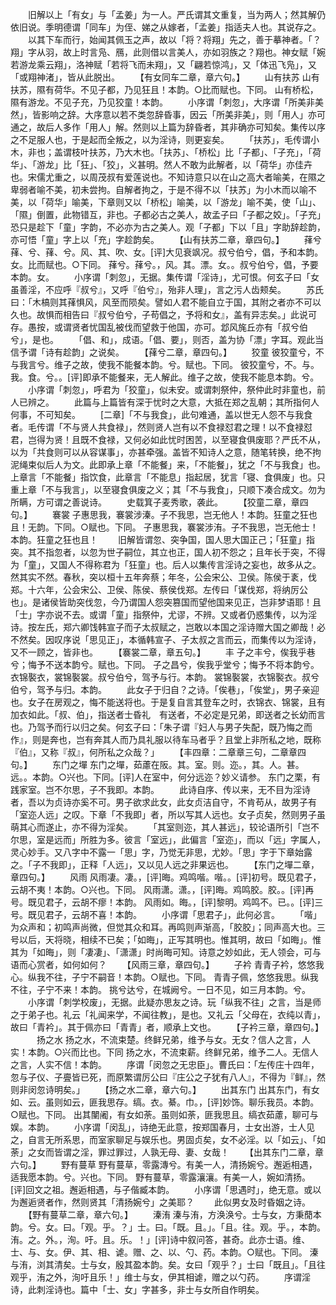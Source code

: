 <!-- { "loadSidebar": true } -->
　　旧解以上「有女」与「孟姜」为一人。严氏谓其文重复，当为两人；然其解仍依旧说。季明德谓「同车」为侄、娣之从嫁者，「孟姜」指适夫人也。其说存之。
　　以其下车而行，始闻其佩玉之声，故以「将？将翔」先之，善于摹神者。「？翔」字从羽，故上时言凫、鴈，此则借以言美人，亦如羽族之？翔也。神女赋「婉若游龙乘云翔」，洛神赋「若将飞而未翔」，又「翩若惊鸿」，又「体迅飞凫」，又「或翔神渚」，皆从此脱出。
　　【有女同车二章，章六句。】
　　山有扶苏
山有扶苏，隰有荷华。不见子都，乃见狂且！本韵。○比而赋也。下同。
山有桥松，隰有游龙。不见子充，乃见狡童！本韵。
　　小序谓「刺忽」，大序谓「所美非美然」，皆影响之辞。大序意以若不类忽辞昏事，因云「所美非美」，则「用人」亦可通之，故后人多作「用人」解。然则以上篇为辞昏者，其非确亦可知矣。集传以序之不足服人也，于是起而全叛之，以为淫诗，则更妄矣。
　　「扶苏」，毛传谓小木，非也；盖谓枝叶扶苏，乃大木也。「扶苏」、「桥松」比「子都」、「子充」，「荷华」、「游龙」比「狂」、「狡」，义甚明。然人不敢为此解者，以「荷华」亦佳卉也。宋儒尤重之，以周茂叔有爱莲说也。不知诗意只以在山之高大者喻美，在隰之卑弱者喻不美，初未尝拘。自解者拘之，于是不得不以「扶苏」为小木而以喻不美，以「荷华」喻美，下章则又以「桥松」喻美，以「游龙」喻不美，使「山」、「隰」倒置，此物错互，非也。子都必古之美人，故孟子曰「子都之姣」。「子充」恐只是趁下「童」字韵，不必亦为古之美人。观「子都」下以「且」字助辞趁韵，亦可悟「童」字上以「充」字趁韵矣。
　　【山有扶苏二章，章四句。】
　　萚兮
萚、兮、萚、兮。风、其、吹、女。[评]大见衰飒况。叔兮伯兮，倡，予和本韵。女。比而赋也。○下同。
萚兮。萚兮。，风。其。漂。女。。叔兮伯兮，倡，予要本韵。女。
　　小序谓「刺忽」，无据。集传谓「淫诗」，尤可恨。何玄子曰「女虽善淫，不应呼『叔兮』，又呼『伯兮』，殆非人理」，言之污人齿颊矣。
　　苏氏曰：「木槁则其萚惧风，风至而陨矣。譬如人君不能自立于国，其附之者亦不可以久也。故惧而相告曰『叔兮伯兮，子苟倡之，予将和女』，盖有异志矣。」此说可存。愚按，或谓贤者忧国乱被伐而望救于他国，亦可。邶风旄丘亦有「叔兮伯兮」，是也。
　　「倡、和」，成语。「倡、要」，则否，盖为协「漂」字耳。观此当信予谓「诗有趁韵」之说矣。
　　【萚兮二章，章四句。】
　　狡童
彼狡童兮，不与我言兮。维子之故，使我不能餐本韵。兮。赋也。下同。
彼狡童兮，不。与。我。食。兮。。[评]即承不能餐来，无人解此。维子之故，使我不能息本韵。兮。
　　小序谓「刺忽」，呼君为「狡童」，似未安。或谓刺祭仲，祭仲此时非童也，前人已辨之。
　　此篇与上篇皆有深于忧时之大意，大抵在郑之乱朝；其所指何人何事，不可知矣。
　　[二章]「不与我食」，此句难通，盖以世无人怨不与我食者。毛传谓「不与贤人共食禄」，然则贤人岂有以不食禄怼君之理！以不食禄怼君，岂得为贤！且既不食禄，又何必如此忧时困苦，以至寝食俱废耶？严氏不从，以为「共食则可以从容谋事」，亦甚牵强。盖皆不知诗人之意，随笔转换，绝不拘泥绳束似后人为文。此即承上章「不能餐」来，「不能餐」，犹之「不与我食」也。上章言「不能餐」指饮食，此章言「不能息」指起居，犹言「寝、食俱废」也。只重上章「不与我言」，以至寝食俱废之义；其「不与我食」，只顺下凑合成文。勿为所瞒，方可谓之善说诗。
　　史载箕子麦秀歌，袭此。
　　【狡童二章，章四句。】
　　褰裳
子惠思我，褰裳涉溱。子不我思，岂无他人！本韵。狂童之狂也且！无韵。下同。○赋也。下同。
子惠思我，褰裳涉洧。子不我思，岂无他士！本韵。狂童之狂也且！
　　旧解皆谓忽、突争国，国人思大国正己；「狂童」指突。其不指忽者，以忽为世子嗣位，其立也正，国人初不怨之；且年长于突，不得为「童」，又国人不得称君为「狂童」也。后人以集传言淫诗之妄也，故多从之。然其实不然。春秋，突以桓十五年奔蔡；年冬，公会宋公、卫侯。陈侯于袲，伐郑。十六年，公会宋公、卫侯、陈侯、蔡侯伐郑。左传曰「谋伐郑，将纳厉公也」。是诸侯皆助突伐忽，今乃谓国人怨突篡国而望他国来见正，岂非梦语耶！且「士」字亦说不去。或谓「童」指祭仲，尤谬，不辨。又或者仍惑集传，以为淫诗。按左氏，郑六卿饯韩宣子而子太叔赋之，岂敢以本国之淫诗赠大国之卿哉！必不然矣。因叹序说「思见正」，本循韩宣子、子太叔之言而云，而集传以为淫诗，又不一顾之，皆非也。
　　【褰裳二章，章五句。】
　　丰
子之丰兮，俟我乎巷兮；悔予不送本韵兮。赋也。下同。
子之昌兮，俟我乎堂兮；悔予不将本韵兮。
衣锦褧衣，裳锦褧裳。叔兮伯兮，驾予与行。本韵。
裳锦褧裳，衣锦褧衣。叔兮伯兮，驾予与归。本韵。
　　此女子于归自？之诗。「俟巷」，「俟堂」，男子亲迎也。女子在房观之，悔不能送将也。于是复自言其登车之时，衣锦衣、锦裳，且有加衣如此。「叔、伯」，指送者士昏礼　有送者，不必定是兄弟，即送者之长幼而言也。乃驾予而行以归之矣。何玄子曰：「朱子谓『妇人与男子失配，既乃悔之而作』，则是奔也，岂有奔其人而乃具礼服以待车马者乎？且堂上非所私之地，既称『伯』，又称『叔』，何所私之众哉？」
　　【丰四章：二章章三句，二章章四句。】
　　东门之墠
东门之墠，茹藘在阪。其。室。则。迩。，其。人。甚。远。。本韵。○兴也。下同。[评]人在室中，何分远迩？妙义请参。
东门之栗，有践家室。岂不尔思，子不我即。本韵。
　　此诗自序、传以来，无不目为淫诗者，吾以为贞诗亦奚不可。男子欲求此女，此女贞洁自守，不肯苟从，故男子有「室迩人远」之叹。下章「不我即」者，所以写其人远也。女子贞矣，然则男子虽萌其心而遂止，亦不得为淫矣。
　　「其室则迩，其人甚远」，较论语所引「岂不尔思，室是远而」所胜为多。彼言「室远」，此偏言「室迩」，而以「远」字属人，灵心妙手。又八字中不露一「思」字，乃觉无非思，尤妙。「思」字于下章始露之。「子不我即」，正释「人远」，又以见人远之非果远也。
　　【东门之墠二章，章四句。】
　　风雨
风雨凄。凄。，[评]晦。鸡鸣喈。喈。。[评]初号。既见君子，云胡不夷！本韵。○兴也。下同。
风雨潇。潇。，[评]晦。鸡鸣胶。胶。。[评]再号。既见君子，云胡不瘳！本韵。
风雨如。晦。，[评]黎明。鸡鸣不。已。。[评]三号。既见君子，云胡不喜！本韵。
　　小序谓「思君子」，此何必言。
　　「喈」为众声和；初鸣声尚微，但觉其众和耳。再鸣则声渐高，「胶胶」；同声高大也。三号以后，天将晓，相续不已矣；「如晦」，正写其明也。惟其明，故曰「如晦」。惟其为「如晦」，则「凄凄」、「潇潇」时尚晦可知。诗意之妙如此，无人领会，可与语而心赏者，如何如何？
　　【风雨三章，章四句。】
　　子衿
青青子衿，悠悠我心。纵我不往，子宁不嗣音！本韵。○赋也。下同。
青青子佩，悠悠我思。纵我不往，子宁不来！本韵。
挑兮达兮，在城阙兮。一日不见，如三月本韵。兮。
　　小序谓「刺学校废」，无据。此疑亦思友之诗。玩「纵我不往」之言，当是师之于弟子也。礼云「礼闻来学，不闻往教」，是也。又礼云「父母在，衣纯以青」，故曰「青衿」。其于佩亦曰「青青」者，顺承上文也。
　　【子衿三章，章四句。】
　　　扬之水
扬之水，不流束楚。终鲜兄弟，维予与女。无女？信人之言，人实！本韵。○兴而比也。下同
扬之水，不流束薪。终鲜兄弟，维予二人。无信人之言，人实不信！本韵。
　　序谓「闵忽之无忠臣」。曹氏曰：「左传庄十四年，忽与子仪、子亹皆已死，而原繁谓厉公曰『庄公之子犹有八人』，不得为『鲜』，然则非闵忽诗明矣。」
　　【扬之水二章，章六句。】
　　出其东门
出其东门，有女如、云。虽则如云，匪我思存。缟。衣。綦。巾。，[评]妙饰。聊乐我员。本韵。○赋也。下同。
出其闉阇，有女如荼。虽则如荼，匪我思且。缟衣茹藘，聊可与娱。本韵。
　　小序谓「闵乱」，诗绝无此意，按郑国春月，士女出游，士人见之，自言无所系思，而室家聊足与娱乐也。男固贞矣，女不必淫。以「如云」、「如荼」之女而皆谓之淫，罪过罪过，人孰无母、妻、女哉！
　　【出其东门二章，章六句。】
　　野有蔓草
野有蔓草，零露漙兮。有美一人，清扬婉兮。邂逅相遇，适我愿本韵。兮。兴也。下同。
野有蔓草，零露瀼瀼。有美一人，婉如清扬。[评]回文之祖。邂逅相遇，与子偕臧本韵。
　　小序谓「思遇时」，绝无意。或以为邂逅贤者作，然则贤其「清扬婉兮」之美耶？
　　此似男女及时昏姻之诗。
　　【野有蔓草二章，章六句。】
　　溱洧
溱与洧，方涣涣兮。士与女，方秉蕑本韵。兮。女。曰。「观。乎。？」士。曰。「既。且。」。「且。往。观。乎。，本韵。洧。之。外。，洵。吁。且。乐。！」[评]诗中叙问答，甚奇。此亦士语。维、士、与、女。伊、其、相、谑。赠、之、以、勺、药。本韵。○赋也。下同。
溱与洧，浏其清矣。士与女，殷其盈本韵。矣。女曰「观乎？」士曰「既且」。「且往观乎，洧之外，洵吁且乐！」维士与女，伊其相谑，赠之以勺药。
　　序谓淫诗，此刺淫诗也。篇中「士、女」字甚多，非士与女所自作明矣。
